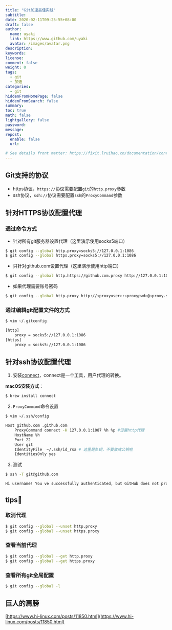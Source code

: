 ```yaml
---
title: "Git加速最佳实践"
subtitle: 
date: 2020-02-11T09:25:55+08:00
draft: false
author:
  name: uyaki
  link: https://www.github.com/uyaki
  avatar: /images/avatar.png
description:
keywords: 
license:
comment: false
weight: 0
tags:
  - git 
  - 加速
categories:
  - git
hiddenFromHomePage: false
hiddenFromSearch: false
summary:
toc: true
math: false
lightgallery: false
password:
message:
repost:
  enable: false
  url: 

# See details front matter: https://fixit.lruihao.cn/documentation/content-management/introduction/#front-matter
---
```


<!--more-->
## Git支持的协议

- https协议，`https://`协议需要配置`git`的`http.proxy`参数
- ssh协议，`ssh://`协议需要配置`ssh`的`ProxyCommand`参数

## 针对HTTPS协议配置代理

### 通过命令方式

- 针对所有git服务器设置代理（这里演示使用socks5端口）

```sh
$ git config --global http.proxy=socks5://127.0.0.1:1086
$ git config --global https.proxy=socks5://127.0.0.1:1086
```

- 只针对github.com设置代理（这里演示使用http端口）

```sh
$ git config --global http.https://github.com.proxy http://127.0.0.1:1087
```

- 如果代理需要账号密码

```sh
$ git config --global http.proxy http://<proxyuser>:<proxypwd>@<proxy.server.com>:<proxy.server.port>
```

### 通过编辑git配置文件的方式

```sh
$ vim ~/.gitconfig

[http]
	proxy = socks5://127.0.0.1:1086
[https]
	proxy = socks5://127.0.0.1:1086
```

## 针对ssh协议配置代理

1. 安装[connect](https://bitbucket.org/gotoh/connect)，connect是一个工具，用户代理的转换。

**macOS安装方式**：

```sh
$ brew install connect
```

2. `ProxyCommand`命令设置

```sh
$ vim ~/.ssh/config

Host github.com .github.com
    ProxyCommand connect -H 127.0.0.1:1087 %h %p #设置http代理
    HostName %h
    Port 22
    User git
    IdentityFile  ~/.ssh/id_rsa # 这里是私钥，不要放成公钥啦
    IdentitiesOnly yes
```

3. 测试

```sh
$ ssh -T git@github.com

Hi username! You ve successfully authenticated, but GitHub does not provide shell access.
```
## tips📌

### 取消代理

```sh
$ git config --global --unset http.proxy 
$ git config --global --unset https.proxy
```

### 查看当前代理
```sh
$ git config --global --get http.proxy
$ git config --global --get https.proxy
```

### 查看所有git全局配置
```sh
$ git config --global -l
```

## 巨人的肩膀
[https://www.hi-linux.com/posts/11850.html](https://www.hi-linux.com/posts/11850.html)
